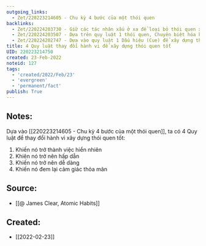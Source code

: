 ```yaml
---
outgoing_links:
  - Zet/220223214605 - Chu kỳ 4 bước của một thói quen
backlinks:
  - Zet/220224203730 - Giữ các tác nhân xấu ở xa để loại bỏ thói quen xấu
  - Zet/220224203507 - Dựa trên quy luật 1 thói quen, Chuyên biệt hóa không gian sống
  - Zet/220224202747 - Dựa vào quy luật 1 Dấu hiệu (Cue) để xây dựng thói quen
title: 4 Quy luật thay đổi hành vi để xây dựng thói quen tốt
UID: 220223214750
created: 23-Feb-2022
noteid: 127
tags:
  - 'created/2022/Feb/23'
  - 'evergreen'
  - 'permanent/fact'
publish: True
---
```

## Notes:
Dựa vào [[220223214605 - Chu kỳ 4 bước của một thói quen]], ta có 4 Quy luật để thay đổi hành vi xây dựng thói quen tốt:

1. Khiến nó trở thành việc hiển nhiên
2. Khiên nó trở nên hấp dẫn
3. Khiến nó trở nên dễ dàng
4. Khiến nó đem lại cảm giác thỏa mãn

## Source:
- [[@ James Clear, Atomic Habits]]





## Created:
- [[2022-02-23]]
